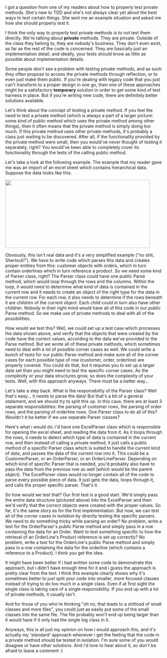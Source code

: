 I got a question from one of my readers about how to properly test private methods.  She's new to TDD and she's not always clear yet about the best ways to test certain things.  She sent me an example situation and asked me how she should properly test it.

I think the only way to properly test private methods is to not test them directly.  We're talking about <strong>private</strong> methods.  They are private.  Outside of the class they belong to, they are nobody's business.  They don't even exist, as far as the rest of the code is concerned.  They are basically just an implementation detail, and ideally, your tests should know as little as possible about implementation details.

Some people don't see a problem with testing private methods, and as such they often propose to access the private methods through reflection, or to even just make them public.  If you're dealing with legacy code that you just can't transform to a proper design in one go, then one of these approaches might be a satisfactory <strong>temporary</strong> solution in order to get some kind of test harness in place. But if you're writing new code, there are definitely better solutions available.

Let's think about the concept of testing a private method.  If you feel the need to test a private method (which is always a part of a larger picture: some kind of public method which uses the private method among other things), then it often means that the private method is simply doing too much.  If this private method uses other private methods, it's probably a class just waiting to be discovered.  After all, if the functionality provided by the private method were small, then you would've never thought of testing it separately, right? You would've been able to completely cover its functionality through the tests of the calling public method.

Let's take a look at the following example.  The example that my reader gave me was an import of an excel sheet which contains hierarchical data.  Suppose the data looks like this:

<p>
<a href="/blog/wp-content/uploads/2008/11/customerdata.png"><img src="/blog/wp-content/uploads/2008/11/customerdata.png" alt="" title="customerdata" width="464" height="219" class="alignleft size-full wp-image-599" /></a>
</p>

Obviously, this isn't real data and it's a very simplified example ("no shit, Sherlock!"). We have to write code which parses this data and creates proper entities from this: customer objects with orders, which in turn contain orderlines which in turn reference a product.  So we need some kind of Parser class, right? The Parser class could have one public Parse method, which would loop through the rows and the columns.  Within the loop, it would need to determine what kind of data is contained in the current row and it needs to create an object of the right type for the data in the current row.  For each row, it also needs to determine if the rows beneath it are children of the current object.  Each child could in turn also have other children.  Nobody in their right mind would have all of this code in our public Parse method.  So we make use of private methods to deal with all of the possibilities.

How would we test this? Well, we could set up a test case which processes the data shown above, and verify that the objects that were created by the code have the correct values, according to the data we've provided to the Parse method.  But we wrote all of these private methods, which sometimes need to deal with a lot of possible corner cases as well.  We could write a bunch of tests for our public Parse method and make sure all of the corner cases for each possible type of row (customer, order, orderline) are properly covered.  You could do that, but it requires you to set up a larger data set than you might need to test the specific corner cases.  As the complexity or your data structures grow, so does the complexity of your tests.  Well, with this approach anyways.  There must be a better way...

Let's take a step back.  What is the responsibility of the Parser class? Well that's easy... it needs to parse the data!  But that's a bit of a general statement, and we should try to split this up.  In this case, there are at least 3 separate responsibilities: the parsing of customer rows, the parsing of order rows, and the parsing of orderline rows.  One Parser class to do all of this?  Wouldn't it be better if we use separate Parser classes? 

Here's what i would do: i'd have one ExcelParser class which is responsible for opening the excel sheet, and reading the data from it.  As it loops through the rows, it needs to detect which type of data is contained in the current row, and then instead of calling a private method, it just calls a public method of a specific Parser class which is suited to handle the current kind of data, and passes the data of the current row into it.  This could be a CustomerParser, or an OrderParser, or an OrderLineParser.  Depending on which kind of specific Parser that is needed, you'd probably also have to pass the data from the previous row as well (which would be the parent object). The ExcelParser class would no longer contain all of the code to parse every possible piece of data.  It just gets the data, loops through it, and calls the proper specific parser.  That's it. 

So how would we test that?  Our first test is a good start.  We'd simply pass the entire data structure (pictured above) into the ExcelParser and then we'd verify that the correct objects were created with the proper values.  So far, it's the same story as for the first implementation.  But now, we can test all of the corner cases in isolation by directly testing the specific parsers.  We need to do something tricky while parsing an order? No problem, write a test for the OrderParser's public Parse method and simply pass in a row containing the data for an Order.  Want to test something specific to how the retrieval of an OrderLine's Product reference is set up correctly? No problem, write a test for the OrderLine's public Parse method and simply pass in a row containing the data for the orderline (which contains a reference to a Product).  I think you get the idea.

It might have been better if i had written some code to demonstrate this approach, but i didn't have enough time for it and i guess the approach is pretty clear from the text.  I think this example clearly shows why it's sometimes better to just split your code into smaller, more focused classes instead of trying to do too much in a single class.  Even if at first sight the single class is taking care of a single responsibility.  If you end up with a lot of private methods, it usually isn't.

And for those of you who're thinking "oh no, that leads to a shitload of small classes and more files", you could just as easily put some of the small classes into the same file.  The file probably won't end up being larger than it would have if it only had the single big class in it.

Anyways, this is all just my opinion on how i would approach this, and it's actually my 'standard' approach whenever i get the feeling that the code in a private method should be tested in isolation.  I'm sure some of you would disagree or have other solutions.  And i'd love to hear about it, so don't be afraid to leave a comment :)